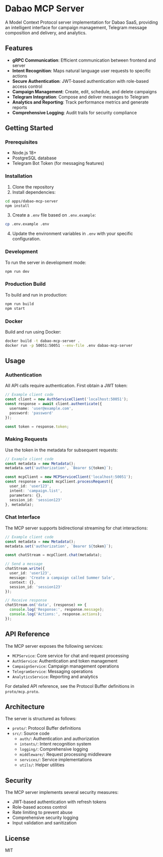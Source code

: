 # Dabao MCP Server

A Model Context Protocol server implementation for Dabao SaaS, providing an intelligent interface for campaign management, Telegram message composition and delivery, and analytics.

## Features

- **gRPC Communication**: Efficient communication between frontend and server
- **Intent Recognition**: Maps natural language user requests to specific actions
- **Secure Authentication**: JWT-based authentication with role-based access control
- **Campaign Management**: Create, edit, schedule, and delete campaigns
- **Telegram Integration**: Compose and deliver messages to Telegram
- **Analytics and Reporting**: Track performance metrics and generate reports
- **Comprehensive Logging**: Audit trails for security compliance

## Getting Started

### Prerequisites

- Node.js 18+
- PostgreSQL database
- Telegram Bot Token (for messaging features)

### Installation

1. Clone the repository
2. Install dependencies:

```bash
cd apps/dabao-mcp-server
npm install
```

3. Create a `.env` file based on `.env.example`:

```bash
cp .env.example .env
```

4. Update the environment variables in `.env` with your specific configuration.

### Development

To run the server in development mode:

```bash
npm run dev
```

### Production Build

To build and run in production:

```bash
npm run build
npm start
```

### Docker

Build and run using Docker:

```bash
docker build -t dabao-mcp-server .
docker run -p 50051:50051 --env-file .env dabao-mcp-server
```

## Usage

### Authentication

All API calls require authentication. First obtain a JWT token:

```typescript
// Example client code
const client = new AuthServiceClient('localhost:50051');
const response = await client.authenticate({
  username: 'user@example.com',
  password: 'password'
});

const token = response.token;
```

### Making Requests

Use the token in the metadata for subsequent requests:

```typescript
// Example client code
const metadata = new Metadata();
metadata.set('authorization', `Bearer ${token}`);

const mcpClient = new MCPServiceClient('localhost:50051');
const response = await mcpClient.processRequest({
  user_id: 'user123',
  intent: 'campaign.list',
  parameters: {},
  session_id: 'session123'
}, metadata);
```

### Chat Interface

The MCP server supports bidirectional streaming for chat interactions:

```typescript
// Example client code
const metadata = new Metadata();
metadata.set('authorization', `Bearer ${token}`);

const chatStream = mcpClient.chat(metadata);

// Send a message
chatStream.write({
  user_id: 'user123',
  message: 'Create a campaign called Summer Sale',
  context: {},
  session_id: 'session123'
});

// Receive response
chatStream.on('data', (response) => {
  console.log('Response:', response.message);
  console.log('Actions:', response.actions);
});
```

## API Reference

The MCP server exposes the following services:

- `MCPService`: Core service for chat and request processing
- `AuthService`: Authentication and token management
- `CampaignService`: Campaign management operations
- `TelegramService`: Messaging operations
- `AnalyticsService`: Reporting and analytics

For detailed API reference, see the Protocol Buffer definitions in `proto/mcp.proto`.

## Architecture

The server is structured as follows:

- `proto/`: Protocol Buffer definitions
- `src/`: Source code
  - `auth/`: Authentication and authorization
  - `intents/`: Intent recognition system
  - `logging/`: Comprehensive logging
  - `middleware/`: Request processing middleware
  - `services/`: Service implementations
  - `utils/`: Helper utilities

## Security

The MCP server implements several security measures:

- JWT-based authentication with refresh tokens
- Role-based access control
- Rate limiting to prevent abuse
- Comprehensive security logging
- Input validation and sanitization

## License

MIT
